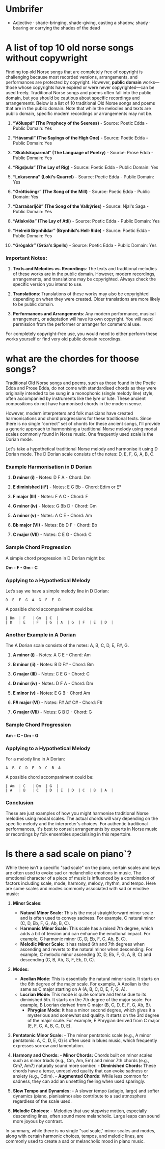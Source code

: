 # Umbrifer

* Adjective · shade-bringing, shade-giving, casting a shadow, shady · bearing or carrying the shades of the dead

# A list of top 10 old norse songs without copywright

Finding top old Norse songs that are completely free of copyright is challenging because most recorded versions, arrangements, and performances are protected by copyright. However, **public domain** works—those whose copyrights have expired or were never copyrighted—can be used freely. Traditional Norse songs and poems often fall into the public domain, but you should be cautious about specific recordings and arrangements. Below is a list of 10 traditional Old Norse songs and poems that are in the public domain. Note that while the melodies and texts are public domain, specific modern recordings or arrangements may not be.

1. **“Völuspá” (The Prophecy of the Seeress)**
        - Source: Poetic Edda
        - Public Domain: Yes
        
2.  **“Hávamál” (The Sayings of the High One)**
        - Source: Poetic Edda
        - Public Domain: Yes

3.  **“Skáldskaparmál” (The Language of Poetry)**
        - Source: Prose Edda
        - Public Domain: Yes

4. **“Rígsþula” (The Lay of Ríg)**
        - Source: Poetic Edda 
        - Public Domain: Yes

5. **“Lokasenna” (Loki's Quarrel)**
        - Source: Poetic Edda
        - Public Domain: Yes
        
6. **“Gróttisöngr” (The Song of the Mill)**
        - Source: Poetic Edda
        - Public Domain: Yes
        
7.  **“Darraðarljóð” (The Song of the Valkýries)**
        - Source: Njal's Saga
        - Public Domain: Yes

8. **“Atlakviða” (The Lay of Atli)**
        - Source: Poetic Edda
        - Public Domain: Yes

9. **“Helreið Brynhildar” (Brynhild's Hell-Ride)**
        - Source: Poetic Edda
        - Public Domain: Yes

10. **“Grógaldr” (Gróa's Spells)**
        - Source: Poetic Edda
        - Public Domain: Yes

### Important Notes:
1. **Texts and Melodies vs. Recordings**: The texts and traditional melodies of these works are in the public domain. However, modern recordings, arrangements, and translations may be copyrighted. Always check the specific version you intend to use.
        
2. **Translations**: Translations of these works may also be copyrighted depending on when they were created. Older translations are more likely to be public domain.
        
3. **Performances and Arrangements**: Any modern performance, musical arrangement, or adaptation will have its own copyright. You will need permission from the performer or arranger for commercial use.

For completely copyright-free use, you would need to either perform these works yourself or find very old public domain recordings.

# what are the chordes for thoose songs?

Traditional Old Norse songs and poems, such as those found in the Poetic Edda and Prose Edda, do not come with standardised chords as they were originally intended to be sung in a monophonic (single melody line) style, often accompanied by instruments like the lyre or lute. These ancient compositions do not have harmonised chords in the modern sense.

However, modern interpreters and folk musicians have created harmonisations and chord progressions for these traditional texts. Since there is no single “correct” set of chords for these ancient songs, I'll provide a generic approach to harmonising a traditional Norse melody using modal scales commonly found in Norse music. One frequently used scale is the Dorian mode.

Let's take a hypothetical traditional Norse melody and harmonise it using D Dorian mode. The D Dorian scale consists of the notes: D, E, F, G, A, B, C.

### Example Harmonisation in D Dorian

1. **D minor (i)**
        - Notes: D F A
        - Chord: Dm

2.  **E diminished (ii°)**
        - Notes: E G Bb
        - Chord: Edim or E°

3. **F major (III)**
        - Notes: F A C
        - Chord: F

4. **G minor (iv)**
        - Notes: G Bb D
        - Chord: Gm

5. **A minor (v)**
        - Notes: A C E
        - Chord: Am
        
6. **Bb major (VI)**
        - Notes: Bb D F
        - Chord: Bb

7. **C major (VII)**
        - Notes: C E G
        - Chord: C

### Sample Chord Progression

A simple chord progression in D Dorian might be:

**Dm - F - Gm - C**

### Applying to a Hypothetical Melody

Let’s say we have a simple melody line in D Dorian:

```
D  E  F  G  A  G  F  E  D
```

A possible chord accompaniment could be:

```
| Dm  | F   | Gm  | C  |
| D   | E   | F   | G  | A  | G  | F  | E  | D  |
```

### Another Example in A Dorian

The A Dorian scale consists of the notes: A, B, C, D, E, F#, G.

1. **A minor (i)**
        - Notes: A C E
        - Chord: Am

2.  **B minor (ii)**
        - Notes: B D F#
        - Chord: Bm

3. **C major (III)**
        - Notes: C E G
        - Chord: C

4. **D minor (iv)**
        - Notes: D F A
        - Chord: Dm

5. **E minor (v)**
        - Notes: E G B
        - Chord Am

6. **F# major (VI)**
        - Notes: F# A# C#
        - Chord: F#

7. **G major (VII)**
        - Notes: G B D
        - Chord: G


### Sample Chord Progression

**Am - C - Dm - G**

### Applying to a Hypothetical Melody

For a melody line in A Dorian:

```
A  B  C  D  E  D  C  B  A
```

A possible chord accompaniment could be:

```
| Am  | C   | Dm  | G  |
| A   | B   | C   | D  | E  | D  | C  | B  | A  |
```

### Conclusion

These are just examples of how you might harmonise traditional Norse melodies using modal scales. The actual chords will vary depending on the specific melody and the interpreter's choices. For authentic traditional performances, it's best to consult arrangements by experts in Norse music or recordings by folk ensembles specialising in this repertoire.

# Is there a sad scale on piano`?


While there isn't a specific "sad scale" on the piano, certain scales and keys are often used to evoke sad or melancholic emotions in music. The emotional character of a piece of music is influenced by a combination of factors including scale, mode, harmony, melody, rhythm, and tempo. Here are some scales and modes commonly associated with sad or emotive music:

1. **Minor Scales:**
   - **Natural Minor Scale:** This is the most straightforward minor scale and is often used to convey sadness. For example, C natural minor (C, D, Eb, F, G, Ab, B, C).
   - **Harmonic Minor Scale:** This scale has a raised 7th degree, which adds a bit of tension and can enhance the emotional impact. For example, C harmonic minor (C, D, Eb, F, G, Ab, B, C). 
   - **Melodic Minor Scale:** It has raised 6th and 7th degrees when ascending and reverts to the natural minor when descending. For example, C melodic minor ascending (C, D, Eb, F, G, A, B, C) and descending (C, B, Ab, G, F, Eb, D, C).

2.  **Modes:**
    - **Aeolian Mode:** This is essentially the natural minor scale. It starts on the 6th degree of the major scale. For example, A Aeolian is the same as C major starting on A (A, B, C, D, E, F, G, A). 
    - **Locrian Mode:** This mode is quite sombre and tense due to its diminished 5th. It starts on the 7th degree of the major scale. For example, B Locrian derived from C major (B, C, D, E, F, G, Ab, B).
        - **Phrygian Mode:** It has a minor second degree, which gives it a mysterious and somewhat sad quality. It starts on the 3rd degree of the major scale. For example, E Phrygian derived from C major (E, F, G, A, B, C, D, E).

3. **Pentatonic Minor Scale:**
        - The minor pentatonic scale (e.g., A minor pentatonic: A, C, D, E, G) is often used in blues music, which frequently expresses sorrow and lamentation.  

4. **Harmony and Chords:**
        - **Minor Chords:** Chords built on minor scales such as minor triads (e.g., Cm, Am, Em) and minor 7th chords (e.g., Cm7, Am7) naturally sound more somber.
        - **Diminished Chords:** These chords have a tense, unresolved quality that can evoke sadness or anxiety (e.g., Cdim).
        - **Augmented Chords:** While less common for sadness, they can add an unsettling feeling when used sparingly.

5. **Slow Tempo and Dynamics:**
        - A slower tempo (adagio, largo) and softer dynamics (piano, pianissimo) also contribute to a sad atmosphere regardless of the scale used.

6. **Melodic Choices:**
        - Melodies that use stepwise motion, especially descending lines, often sound more melancholic. Large leaps can sound more joyous by contrast.  

In summary, while there is no single "sad scale," minor scales and modes, along with certain harmonic choices, tempos, and melodic lines, are commonly used to create a sad or melancholic mood in piano music.
